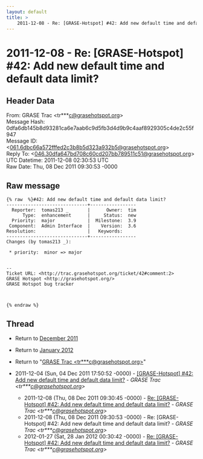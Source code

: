 ```yaml
---
layout: default
title: >
    2011-12-08 - Re: [GRASE-Hotspot] #42: Add new default time and default data limit?
---
```


# 2011-12-08 - Re: [GRASE-Hotspot] #42: Add new default time and default data limit?

## Header Data

From: GRASE Trac \<tr***c@grasehotspot.org\><br>
Message Hash: 0dfa6db145b8d93281ca6e7aab6c9d5fb3d4d9b9c4aaf8929305c4de2c55f947<br>
Message ID: \<061.6dbc66a572fffed2c3b8b5d323a932b5@grasehotspot.org\><br>
Reply To: \<046.30dfa647bd708c60cd207bb789511c51@grasehotspot.org\><br>
UTC Datetime: 2011-12-08 02:30:53 UTC<br>
Raw Date: Thu, 08 Dec 2011 09:30:53 -0000<br>

## Raw message

```
{% raw  %}#42: Add new default time and default data limit?
------------------------------+-----------------
  Reporter:  tomas213 _       |      Owner:  tim
      Type:  enhancement      |     Status:  new
  Priority:  major            |  Milestone:  3.9
 Component:  Admin Interface  |    Version:  3.6
Resolution:                   |   Keywords:
------------------------------+-----------------
Changes (by tomas213 _):

 * priority:  minor => major


-- 
Ticket URL: <http://trac.grasehotspot.org/ticket/42#comment:2>
GRASE Hotspot <http://grasehotspot.org/>
GRASE Hotspot bug tracker



{% endraw %}
```

## Thread

+ Return to [December 2011](/archive/2011/12)
+ Return to [January 2012](/archive/2012/01)

+ Return to "[GRASE Trac <tr***c<span>@</span>grasehotspot.org>](/authors/tr___c_at_grasehotspot_org)"

+ 2011-12-04 (Sun, 04 Dec 2011 17:50:52 -0000) - [[GRASE-Hotspot] #42: Add new default time and default data limit?](/archive/2011/12/9e70886fcf7845ec83ce12ee7794899745a835c9f413d9f985f58cdd3722b1dc) - _GRASE Trac \<tr***c@grasehotspot.org\>_
  + 2011-12-08 (Thu, 08 Dec 2011 09:30:45 -0000) - [Re: [GRASE-Hotspot] #42: Add new default time and default data limit?](/archive/2011/12/410d53d9f1f1773c4124e0a11dadcb8aaab2fc7791823a588f671ea2b424c0d3) - _GRASE Trac \<tr***c@grasehotspot.org\>_
  + 2011-12-08 (Thu, 08 Dec 2011 09:30:53 -0000) - Re: [GRASE-Hotspot] #42: Add new default time and default data limit? - _GRASE Trac \<tr***c@grasehotspot.org\>_
  + 2012-01-27 (Sat, 28 Jan 2012 00:30:42 -0000) - [Re: [GRASE-Hotspot] #42: Add new default time and default data limit?](/archive/2012/01/a20c378cdf918d1c2eae0d31ae150263ba8ad6664ceb713070747f65275b8c91) - _GRASE Trac \<tr***c@grasehotspot.org\>_

